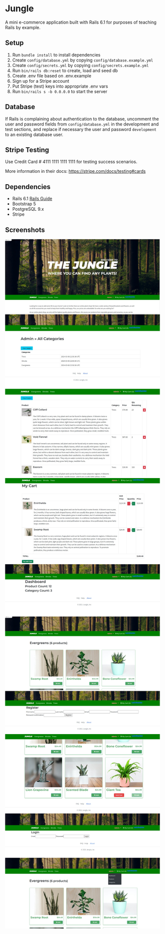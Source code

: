 # Jungle

A mini e-commerce application built with Rails 6.1 for purposes of teaching Rails by example.

## Setup

1. Run `bundle install` to install dependencies
2. Create `config/database.yml` by copying `config/database.example.yml`
3. Create `config/secrets.yml` by copying `config/secrets.example.yml`
4. Run `bin/rails db:reset` to create, load and seed db
5. Create .env file based on .env.example
6. Sign up for a Stripe account
7. Put Stripe (test) keys into appropriate .env vars
8. Run `bin/rails s -b 0.0.0.0` to start the server

## Database

If Rails is complaining about authentication to the database, uncomment the user and password fields from `config/database.yml` in the development and test sections, and replace if necessary the user and password `development` to an existing database user.

## Stripe Testing

Use Credit Card # 4111 1111 1111 1111 for testing success scenarios.

More information in their docs: <https://stripe.com/docs/testing#cards>

## Dependencies

- Rails 6.1 [Rails Guide](http://guides.rubyonrails.org/v6.1/)
- Bootstrap 5
- PostgreSQL 9.x
- Stripe

## Screenshots

![Homepage](https://github.com/GardRyan/jungle-rails/blob/master/docs/jungle-rails-homepage.jpg)
![Admin: Categories](https://github.com/GardRyan/jungle-rails/blob/master/docs/jungle-rails-admin-categories.jpg)
![Admin: Products](https://github.com/GardRyan/jungle-rails/blob/master/docs/jungle-rails-admin-products.jpg)
![Cart](https://github.com/GardRyan/jungle-rails/blob/master/docs/jungle-rails-cart.jpg)
![Admin: Dashboard](https://github.com/GardRyan/jungle-rails/blob/master/docs/jungle-rails-dashboard.jpg)
![Product Page](https://github.com/GardRyan/jungle-rails/blob/master/docs/jungle-rails-product%20page.jpg)
![Register](https://github.com/GardRyan/jungle-rails/blob/master/docs/jungle-rails-register.jpg)
![Sold Out](https://github.com/GardRyan/jungle-rails/blob/master/docs/jungle-rails-soldout.jpg)
![Login](https://github.com/GardRyan/jungle-rails/blob/master/docs/junlge-rails-login.jpg)
![Admin Dropdown](https://github.com/GardRyan/jungle-rails/blob/master/docs/jungle-rails-admin.jpg)

